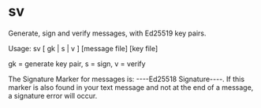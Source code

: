 # sv
Generate, sign and verify messages, with Ed25519 key pairs.

Usage: sv [ gk | s | v ] [message file] [key file]

gk = generate key pair,
s = sign,
v = verify

The Signature Marker for messages is: ----Ed25518 Signature----. If this
marker is also found in your text message and not at the end of a message,
a signature error will occur.
